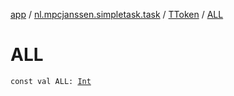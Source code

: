[app](../../index.md) / [nl.mpcjanssen.simpletask.task](../index.md) / [TToken](index.md) / [ALL](.)

# ALL

`const val ALL: `[`Int`](https://kotlinlang.org/api/latest/jvm/stdlib/kotlin/-int/index.html)